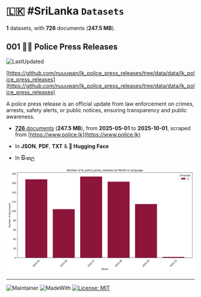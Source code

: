 # 🇱🇰 #SriLanka `Datasets`

**1** datasets, with **726** documents (**247.5 MB**).

## 001 👮‍♂️ Police Press Releases

![LastUpdated](https://img.shields.io/badge/last_updated-2025--10--02_00:12:00-green)

[https://github.com/nuuuwan/lk_police_press_releases/tree/data/data/lk_police_press_releases](https://github.com/nuuuwan/lk_police_press_releases/tree/data/data/lk_police_press_releases)

A police press release is an official update from law enforcement on crimes, arrests, safety alerts, or public notices, ensuring transparency and public awareness.

- [**726** documents](https://github.com/nuuuwan/lk_police_press_releases/tree/data/data/lk_police_press_releases) (**247.5 MB**), from **2025-05-01** to **2025-10-01**, scraped from [https://www.police.lk](https://www.police.lk)

- In **JSON**, **PDF**, **TXT** & **🤗 Hugging Face**

- In **සිංහල**

![Chart](https://raw.githubusercontent.com/nuuuwan/lk_police_press_releases/refs/heads/data/data/lk_police_press_releases/docs_by_month_and_lang.png)

---

![Maintainer](https://img.shields.io/badge/maintainer-nuuuwan-red)
![MadeWith](https://img.shields.io/badge/made_with-python-blue)
[![License: MIT](https://img.shields.io/badge/License-MIT-yellow.svg)](https://opensource.org/licenses/MIT)
